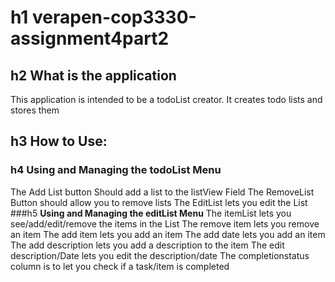 # h1 verapen-cop3330-assignment4part2
## h2 **What is the application**
This application is intended to be a todoList creator. It creates todo lists and stores them
## h3 **How to Use:**
### h4 **Using and Managing the todoList Menu**
The Add List button Should add a list to the listView Field
The RemoveList Button should allow you to remove lists
The EditList lets you edit the List
###h5 **Using and Managing the editList Menu**
The itemList lets you see/add/edit/remove the items in the List
The remove item lets you remove an item
The add item lets you add an item
The add date lets you add an item
The add description lets you add a description to the item
The edit description/Date lets you edit the description/date
The completionstatus column is to let you check if a task/item is completed
